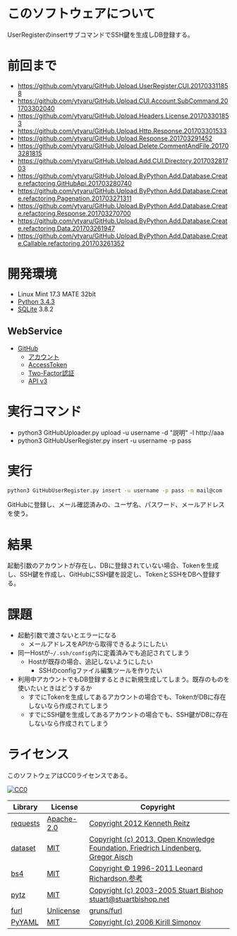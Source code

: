 ﻿# このソフトウェアについて

UserRegisterのinsertサブコマンドでSSH鍵を生成しDB登録する。

# 前回まで

* https://github.com/ytyaru/GitHub.Upload.UserRegister.CUI.201703311858
* https://github.com/ytyaru/GitHub.Upload.CUI.Account.SubCommand.201703302040
* https://github.com/ytyaru/GitHub.Upload.Headers.License.201703301853
* https://github.com/ytyaru/GitHub.Upload.Http.Response.201703301533
* https://github.com/ytyaru/GitHub.Upload.Response.201703291452
* https://github.com/ytyaru/GitHub.Upload.Delete.CommentAndFile.201703281815
* https://github.com/ytyaru/GitHub.Upload.Add.CUI.Directory.201703281703
* https://github.com/ytyaru/GitHub.Upload.ByPython.Add.Database.Create.refactoring.GitHubApi.201703280740
* https://github.com/ytyaru/GitHub.Upload.ByPython.Add.Database.Create.refactoring.Pagenation.201703271311
* https://github.com/ytyaru/GitHub.Upload.ByPython.Add.Database.Create.refactoring.Response.201703270700
* https://github.com/ytyaru/GitHub.Upload.ByPython.Add.Database.Create.refactoring.Data.201703261947
* https://github.com/ytyaru/GitHub.Upload.ByPython.Add.Database.Create.Callable.refactoring.201703261352

# 開発環境

* Linux Mint 17.3 MATE 32bit
* [Python 3.4.3](https://www.python.org/downloads/release/python-343/)
* [SQLite](https://www.sqlite.org/) 3.8.2

## WebService

* [GitHub](https://github.com/)
    * [アカウント](https://github.com/join?source=header-home)
    * [AccessToken](https://github.com/settings/tokens)
    * [Two-Factor認証](https://github.com/settings/two_factor_authentication/intro)
    * [API v3](https://developer.github.com/v3/)

# 実行コマンド

* python3 GitHubUploader.py upload -u username -d "説明" -l http://aaa
* python3 GitHubUserRegister.py insert -u username -p pass

# 実行

```sh
python3 GitHubUserRegister.py insert -u username -p pass -m mail@com
```

GitHubに登録し、メール確認済みの、ユーザ名、パスワード、メールアドレスを使う。

# 結果

起動引数のアカウントが存在し、DBに登録されていない場合、Tokenを生成し、SSH鍵を作成し、GitHubにSSH鍵を設定し、TokenとSSHをDBへ登録する。

# 課題

* 起動引数で渡さないとエラーになる
    * メールアドレスをAPIから取得できるようにしたい
* 同一Hostが`~/.ssh/config`内に定義済みでも追記されてしまう
    * Hostが既存の場合、追記しないようにしたい
        * SSHのconfigファイル編集ツールを作りたい
* 利用中アカウントでもDB登録するときに新規生成してしまう。既存のものを使いたいときはどうするか
    * すでにTokenを生成してあるアカウントの場合でも、TokenがDBに存在しないなら作成されてしまう
    * すでにSSH鍵を生成してあるアカウントの場合でも、SSH鍵がDBに存在しないなら作成されてしまう

# ライセンス #

このソフトウェアはCC0ライセンスである。

[![CC0](http://i.creativecommons.org/p/zero/1.0/88x31.png "CC0")](http://creativecommons.org/publicdomain/zero/1.0/deed.ja)

Library|License|Copyright
-------|-------|---------
[requests](http://requests-docs-ja.readthedocs.io/en/latest/)|[Apache-2.0](https://opensource.org/licenses/Apache-2.0)|[Copyright 2012 Kenneth Reitz](http://requests-docs-ja.readthedocs.io/en/latest/user/intro/#requests)
[dataset](https://dataset.readthedocs.io/en/latest/)|[MIT](https://opensource.org/licenses/MIT)|[Copyright (c) 2013, Open Knowledge Foundation, Friedrich Lindenberg, Gregor Aisch](https://github.com/pudo/dataset/blob/master/LICENSE.txt)
[bs4](https://www.crummy.com/software/BeautifulSoup/bs4/doc/)|[MIT](https://opensource.org/licenses/MIT)|[Copyright © 1996-2011 Leonard Richardson](https://pypi.python.org/pypi/beautifulsoup4),[参考](http://tdoc.info/beautifulsoup/)
[pytz](https://github.com/newvem/pytz)|[MIT](https://opensource.org/licenses/MIT)|[Copyright (c) 2003-2005 Stuart Bishop <stuart@stuartbishop.net>](https://github.com/newvem/pytz/blob/master/LICENSE.txt)
[furl](https://github.com/gruns/furl)|[Unlicense](http://unlicense.org/)|[gruns/furl](https://github.com/gruns/furl/blob/master/LICENSE.md)
[PyYAML](https://github.com/yaml/pyyaml)|[MIT](https://opensource.org/licenses/MIT)|[Copyright (c) 2006 Kirill Simonov](https://github.com/yaml/pyyaml/blob/master/LICENSE)

